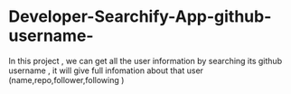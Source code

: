 # Developer-Searchify-App-github-username-
In this project , we can get all the user information by searching its github username , it will give full infomation about that user (name,repo,follower,following ) 
